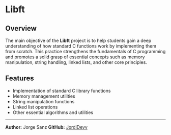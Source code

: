 # Libft

## Overview
The main objective of the **Libft** project is to help students gain a deep understanding of how standard C functions work by implementing them from scratch. This practice strengthens the fundamentals of C programming and promotes a solid grasp of essential concepts such as memory manipulation, string handling, linked lists, and other core principles.

## Features
- Implementation of standard C library functions
- Memory management utilities
- String manipulation functions
- Linked list operations
- Other essential algorithms and utilities

---

**Author:** Jorge Sanz
**GitHub:** [JordiDevv](https://github.com/JordiDevv)
